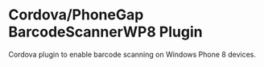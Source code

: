 Cordova/PhoneGap BarcodeScannerWP8 Plugin
=========================================

Cordova plugin to enable barcode scanning on Windows Phone 8 devices.
